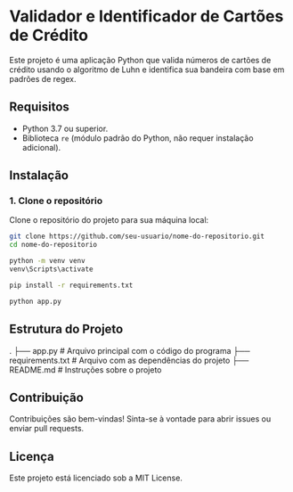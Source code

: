 # Validador e Identificador de Cartões de Crédito

Este projeto é uma aplicação Python que valida números de cartões de crédito usando o algoritmo de Luhn e identifica sua bandeira com base em padrões de regex.

## Requisitos

- Python 3.7 ou superior.
- Biblioteca `re` (módulo padrão do Python, não requer instalação adicional).

## Instalação

### 1. Clone o repositório

Clone o repositório do projeto para sua máquina local:

```bash
git clone https://github.com/seu-usuario/nome-do-repositorio.git
cd nome-do-repositorio

python -m venv venv
venv\Scripts\activate

pip install -r requirements.txt

python app.py
```

## Estrutura do Projeto

.
├── app.py # Arquivo principal com o código do programa
├── requirements.txt # Arquivo com as dependências do projeto
├── README.md # Instruções sobre o projeto

## Contribuição

Contribuições são bem-vindas! Sinta-se à vontade para abrir issues ou enviar pull requests.

## Licença

Este projeto está licenciado sob a MIT License.
